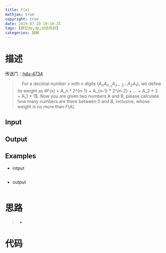 ```yaml
---
title: F(x)
mathjax: true
copyright: true
date: 2019-07-20 19:10:25
tags: [数位dp,dp,动态规划]
categories: 题解
---
```

# 描述
传送门：[hdu-4734](http://acm.hdu.edu.cn/showproblem.php?pid=4734)

>&emsp;For a decimal number $x$ with $n$ digits $(A_nA_n_{-1}A_{n-2} ... A_2A_1)$, we define its weight as #F(x) = A_n * 2^{n-1} + A_{n-1} * 2^{n-2} + ... + A_2 * 2 + A_1 * 1$. Now you are given two numbers A and B, please calculate how many numbers are there between $0$ and $B$, inclusive, whose weight is no more than $F(A)$.

<!--more-->
## Input
>

## Output
>

## Examples
* intput
```c++

```
* output
```c++

```

# 思路
>* 

# 代码
```c++

```
